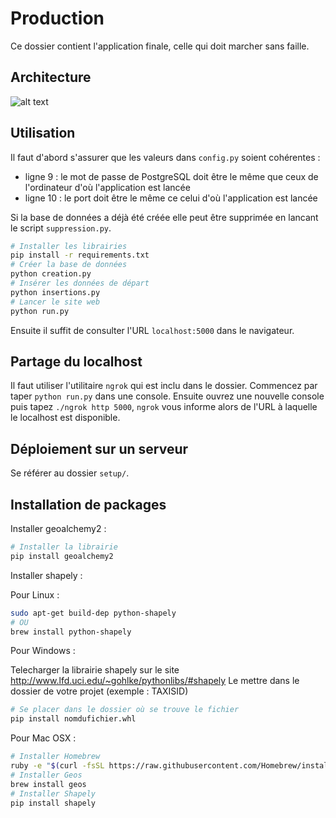 # Production

Ce dossier contient l'application finale, celle qui doit marcher sans faille.

## Architecture

![alt text](Architecture.png)

## Utilisation

Il faut d'abord s'assurer que les valeurs dans ``config.py`` soient cohérentes :
- ligne 9 : le mot de passe de PostgreSQL doit être le même que ceux de l'ordinateur d'où l'application est lancée
- ligne 10 : le port doit être le même ce celui d'où l'application est lancée

Si la base de données a déjà été créée elle peut être supprimée en lancant le script ``suppression.py``.

```sh
# Installer les librairies
pip install -r requirements.txt
# Créer la base de données
python creation.py
# Insérer les données de départ
python insertions.py
# Lancer le site web
python run.py
```

Ensuite il suffit de consulter l'URL ``localhost:5000`` dans le navigateur.

## Partage du localhost

Il faut utiliser l'utilitaire ``ngrok`` qui est inclu dans le dossier. Commencez par taper ``python run.py`` dans une console. Ensuite ouvrez une nouvelle console puis tapez ``./ngrok http 5000``, ``ngrok`` vous informe alors de l'URL à laquelle le localhost est disponible.

## Déploiement sur un serveur

Se référer au dossier ``setup/``.

## Installation de packages

Installer geoalchemy2 :

```sh
# Installer la librairie
pip install geoalchemy2
```
Installer shapely :

  Pour Linux :

```sh
sudo apt-get build-dep python-shapely
# OU
brew install python-shapely
```

  Pour Windows :
  
Telecharger la librairie shapely sur le site http://www.lfd.uci.edu/~gohlke/pythonlibs/#shapely
Le mettre dans le dossier de votre projet (exemple : TAXISID)

```sh
# Se placer dans le dossier où se trouve le fichier
pip install nomdufichier.whl
```

  Pour Mac OSX :

```sh
# Installer Homebrew
ruby -e "$(curl -fsSL https://raw.githubusercontent.com/Homebrew/install/master/install)"
# Installer Geos
brew install geos
# Installer Shapely
pip install shapely
```
